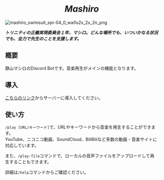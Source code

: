 <h1 align="center"><i><b>Mashiro</b></i></h1>

![mashiro_swimsuit_spr-04_0_waifu2x_2x_2n_png](https://github.com/mimaraka/mashiro/assets/106879397/9d085f2d-8846-4f4b-b992-a2bbfef8c0ad)

***トリニティの正義実現委員会１年、マシロ。どんな場所でも、いついかなる状況でも、全力で先生のことを支援します。***

## 概要
静山マシロのDiscord Botです。音楽再生がメインの機能となります。

## 導入
[こちらのリンク](https://discord.com/api/oauth2/authorize?client_id=1105880759857860709&permissions=4914184440896&scope=bot%20applications.commands)からサーバーに導入してください。

## 使い方
`/play [URL/キーワード]`で、URLやキーワードから音楽を再生することができます。  
YouTube、ニコニコ動画、SoundCloud、BiliBiliなど多数の動画・音楽サイトに対応しています。

また、`/play-file`コマンドで、ローカルの音声ファイルをアップロードして再生することもできます。

詳細は`/help`コマンドからご確認ください。
